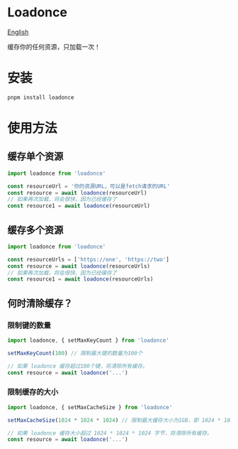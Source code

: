 # Loadonce

[English](./README.md)

缓存你的任何资源，只加载一次！

# 安装
```bash
pnpm install loadonce
```


# 使用方法


## 缓存单个资源

```ts
import loadonce from 'loadonce'

const resourceUrl = '你的资源URL，可以是fetch请求的URL'
const resource = await loadonce(resourceUrl)
// 如果再次加载，将会很快，因为已经缓存了
const resource1 = await loadonce(resourceUrl)
```

## 缓存多个资源

```ts
import loadonce from 'loadonce'

const resourceUrls = ['https://one', 'https://two']
const resource = await loadonce(resourceUrls)
// 如果再次加载，将会很快，因为已经缓存了
const resource1 = await loadonce(resourceUrls)
```

## 何时清除缓存？


### 限制键的数量

```ts
import loadonce, { setMaxKeyCount } from 'loadonce'

setMaxKeyCount(100) // 限制最大键的数量为100个

// 如果 loadonce 缓存超过100个键，将清除所有缓存。
const resource = await loadonce('...')
```

### 限制缓存的大小

```ts
import loadonce, { setMaxCacheSize } from 'loadonce'

setMaxCacheSize(1024 * 1024 * 1024) // 限制最大缓存大小为1GB，即 1024 * 1024 * 1024 字节

// 如果 loadonce 缓存大小超过 1024 * 1024 * 1024 字节，将清除所有缓存。
const resource = await loadonce('...')
```
